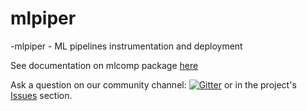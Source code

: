# mlpiper
-mlpiper - ML pipelines instrumentation and deployment

See documentation on mlcomp package [here](mlcomp/README.md)

Ask a question on our community channel: [![Gitter](https://badges.gitter.im/mlpiper/community.svg)](https://gitter.im/mlpiper/community?utm_source=badge&utm_medium=badge&utm_campaign=pr-badge)
or in the project's [Issues](https://github.com/mlpiper/mlpiper/issues) section.
